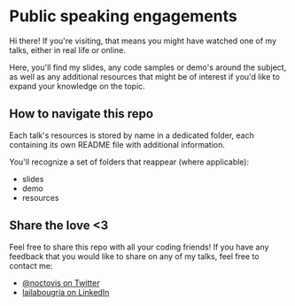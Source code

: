 # Public speaking engagements

Hi there! If you're visiting, that means you might have watched one of my talks, either in real life or online.

Here, you'll find my slides, any code samples or demo's around the subject, as well as any additional resources that might be of interest if you'd like to expand your knowledge on the topic.

## How to navigate this repo

Each talk's resources is stored by name in a dedicated folder, each containing its own README file with additional information. 

You'll recognize a set of folders that reappear (where applicable):

- slides
- demo
- resources

## Share the love <3

Feel free to share this repo with all your coding friends! If you have any feedback that you would like to share on any of my talks, feel free to contact me:

- [@noctovis on Twitter](https://twitter.com/noctovis)
- [lailabougria on LinkedIn](linkedin.com/in/lailabougria)
